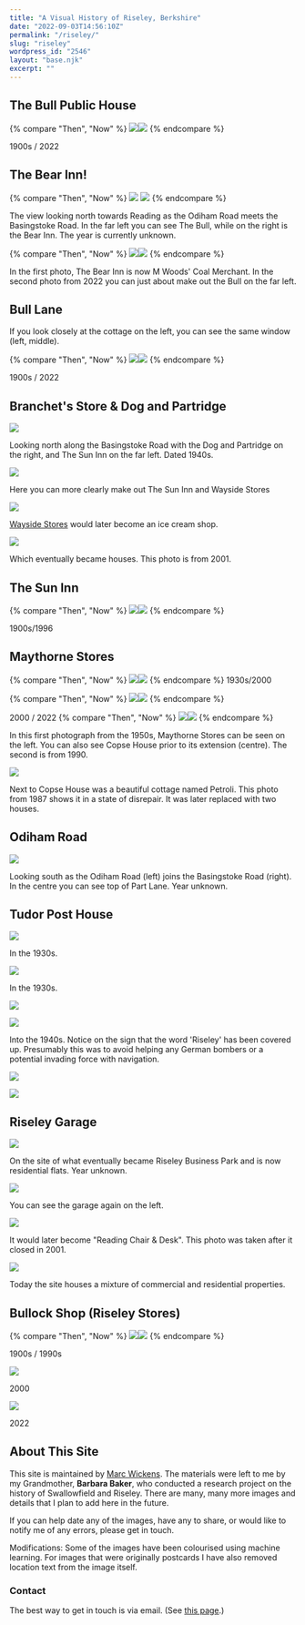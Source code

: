 ```yaml
---
title: "A Visual History of Riseley, Berkshire"
date: "2022-09-03T14:56:10Z"
permalink: "/riseley/"
slug: "riseley"
wordpress_id: "2546"
layout: "base.njk"
excerpt: ""
---
```


## The Bull Public House
{% compare "Then", "Now" %}
![](/wp-content/uploads/2022/09/the-bull-1900s.jpg)![](/wp-content/uploads/2022/09/the-bull-2022.jpg)
{% endcompare %}

1900s / 2022

## The Bear Inn!

{% compare "Then", "Now" %}
![](/wp-content/uploads/2022/09/the-bear-inn1.jpg)
![](/wp-content/uploads/2022/09/the-bear-inn2-3.jpg)
{% endcompare %}


The view looking north towards Reading as the Odiham Road meets the Basingstoke Road. In the far left you can see The Bull, while on the right is the Bear Inn. The year is currently unknown.

{% compare "Then", "Now" %}
![](/wp-content/uploads/2022/09/the-bear-inn2-2.jpg)![](/wp-content/uploads/2022/09/the-bear-inn-2022.jpeg)
{% endcompare %}

In the first photo, The Bear Inn is now M Woods' Coal Merchant. In the second photo from 2022 you can just about make out the Bull on the far left.

## Bull Lane

If you look closely at the cottage on the left, you can see the same window (left, middle).

{% compare "Then", "Now" %}
![](/wp-content/uploads/2022/09/bull-lane-1900s.jpg)![](/wp-content/uploads/2022/09/bull-lane-2022.jpeg)
{% endcompare %}


1900s / 2022

## Branchet's Store & Dog and Partridge

![](/wp-content/uploads/2022/09/dog-and-partridge-1940s.jpg?w=1024)

Looking north along the Basingstoke Road with the Dog and Partridge on the right, and The Sun Inn on the far left. Dated 1940s.

![](/wp-content/uploads/2022/09/branchets1.jpg?w=1024)

Here you can more clearly make out The Sun Inn and Wayside Stores

![](/wp-content/uploads/2022/09/branchets-1987.jpg?w=1024)

[Wayside Stores](https://www.genealogy.com/ftm/b/r/a/David-I-Branchett/index.html) would later become an ice cream shop.

![](/wp-content/uploads/2022/09/branchets-2001.jpg?w=1024)

Which eventually became houses. This photo is from 2001.

## The Sun Inn
{% compare "Then", "Now" %}
![](/wp-content/uploads/2022/09/the-sun-inn-1900s.jpg)![](/wp-content/uploads/2022/09/the-sun-inn-1996.jpg)
{% endcompare %}

1900s/1996

## Maythorne Stores
{% compare "Then", "Now" %}
![](/wp-content/uploads/2022/09/maythorne-stores-1930s.jpg)![](/wp-content/uploads/2022/09/maythorne-stores-2000.jpg)
{% endcompare %}
1930s/2000

{% compare "Then", "Now" %}
![](/wp-content/uploads/2022/09/maythorne-stores-2000-1.jpg)![](/wp-content/uploads/2022/09/maythorne-stores-2022.jpg)
{% endcompare %}

2000 / 2022
{% compare "Then", "Now" %}
![](/wp-content/uploads/2022/09/maythorne-stores-4-1.jpg)![](/wp-content/uploads/2022/09/maythorne-stores-5-1.jpg)
{% endcompare %}

In this first photograph from the 1950s, Maythorne Stores can be seen on the left. You can also see Copse House prior to its extension (centre). The second is from 1990.

![](/wp-content/uploads/2022/09/petroli-1.jpg?w=1024)

Next to Copse House was a beautiful cottage named Petroli. This photo from 1987 shows it in a state of disrepair. It was later replaced with two houses.

## Odiham Road

![](/wp-content/uploads/2022/09/odiham-road-1900s.jpg?w=1024)

Looking south as the Odiham Road (left) joins the Basingstoke Road (right). In the centre you can see top of Part Lane. Year unknown.

## Tudor Post House

![](/wp-content/uploads/2022/09/tudor-post-house-1930s-1.jpg?w=768)

In the 1930s.

![](/wp-content/uploads/2022/09/tudor-post-house-1930s-2.jpg?w=576)

In the 1930s.

![](/wp-content/uploads/2022/09/tudor-post-house-1940s-1.jpg?w=1024)

![](/wp-content/uploads/2022/09/tudor-post-house-1940s-2.jpg?w=1024)

Into the 1940s. Notice on the sign that the word 'Riseley' has been covered up. Presumably this was to avoid helping any German bombers or a potential invading force with navigation.

![](/wp-content/uploads/2022/09/tudor-post-house-1940s-3.jpg?w=1024)

![](/wp-content/uploads/2022/09/tudor-post-house-2022.jpg?w=1024)

## Riseley Garage

![](/wp-content/uploads/2022/09/riseley-garage-1.jpg?w=1024)

On the site of what eventually became Riseley Business Park and is now residential flats. Year unknown.

![](/wp-content/uploads/2022/09/riseley-garage-2.jpg?w=1024)

You can see the garage again on the left.

![](/wp-content/uploads/2022/09/reading-chair-closed-2001.jpg?w=1024)

It would later become "Reading Chair & Desk". This photo was taken after it closed in 2001.

![](/wp-content/uploads/2022/09/riseley-garage-2022.jpeg?w=1024)

Today the site houses a mixture of commercial and residential properties.

## Bullock Shop (Riseley Stores)
{% compare "Then", "Now" %}
![](/wp-content/uploads/2022/09/bullock-shop-1900s.jpg)![](/wp-content/uploads/2022/09/bullock-shop-1990s.jpg)
{% endcompare %}


1900s / 1990s

![](/wp-content/uploads/2022/09/bullock-shop-2000.jpg?w=1024)

2000

![](/wp-content/uploads/2022/09/bullock-shop-2022.jpg?w=1024)

2022

## About This Site

This site is maintained by [Marc Wickens](https://marc.wickens.org.uk/). The materials were left to me by my Grandmother, **Barbara Baker**, who conducted a research project on the history of Swallowfield and Riseley. There are many, many more images and details that I plan to add here in the future.

If you can help date any of the images, have any to share, or would like to notify me of any errors, please get in touch. 

Modifications: Some of the images have been colourised using machine learning. For images that were originally postcards I have also removed location text from the image itself.

### Contact

The best way to get in touch is via email. (See [this page](https://marc.wickens.org.uk).)
